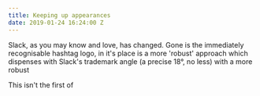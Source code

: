 ```yaml
---
title: Keeping up appearances
date: 2019-01-24 16:24:00 Z
---
```


Slack, as you may know and love, has changed. Gone is the immediately recognisable hashtag logo, in it's place is a more 'robust' approach which dispenses with Slack's trademark angle (a precise 18&deg;, no less) with a more robust 

This isn't the first of 